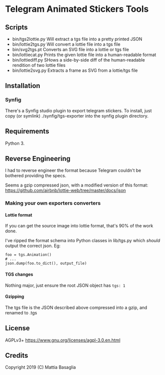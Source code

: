 Telegram Animated Stickers Tools
================================


Scripts
-------

* bin/tgs2lottie.py Will extract a tgs file into a pretty printed JSON
* bin/lottie2tgs.py Will convert a lottie file into a tgs file
* bin/svg2tgs.pt    Converts an SVG file into a lottie or tgs file
* bin/lottiecat.py  Prints the given lottie file into a human-readable format
* bin/lottiediff.py SHows a side-by-side diff of the human-readable rendition of two lottie files
* bin/lottie2svg.py Extracts a frame as SVG from a lottie/tgs file


Installation
------------


### Synfig

There's a Synfig studio plugin to export telegram stickers.
To install, just copy (or symlink) ./synfig/tgs-exporter
into the synfig plugin directory.


Requirements
------------

Python 3.


Reverse Engineering
-------------------

I had to reverse engineer the format because Telegram couldn't be bothered
providing the specs.

Seems a gzip compressed json, with a modified version of this format:
https://github.com/airbnb/lottie-web/tree/master/docs/json


### Making your own exporters converters

#### Lottie format

If you can get the source image into lottie format, that's 90% of the work done.

I've ripped the format schema into Python classes in lib/tgs.py which *should*
output the correct json. Eg:

    foo = tgs.Animation()
    # ...
    json.dump(foo.to_dict(), output_file)

#### TGS changes

Nothing major, just ensure the root JSON object has `tgs: 1`

#### Gzipping

The tgs file is the JSON described above compressed into a gzip,
and renamed to .tgs


License
-------

AGPLv3+ https://www.gnu.org/licenses/agpl-3.0.en.html


Credits
-------

Copyright 2019 (C) Mattia Basaglia
